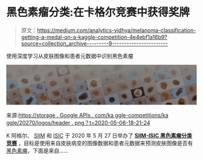 # 黑色素瘤分类:在卡格尔竞赛中获得奖牌

> 原文：<https://medium.com/analytics-vidhya/melanoma-classification-getting-a-medal-on-a-kaggle-competition-4e4ebf1a16b9?source=collection_archive---------9----------------------->

使用深度学习从皮肤图像和患者元数据中识别黑色素瘤

![](img/3b7af39a28f8a400cb3851b741a07e6b.png)

来源:[https://storage . Google APIs . com/ka ggle-competitions/ka ggle/20270/logos/header . png？t=2020-05-06-18-21-24](https://storage.googleapis.com/kaggle-competitions/kaggle/20270/logos/header.png?t=2020-05-06-18-21-24)

K 阿格尔、 [SIIM](https://siim.org/) 和 [ISIC](https://www.isic-archive.com/#!/topWithHeader/wideContentTop/main) 于 2020 年 5 月 27 日举办了 [**SIIM-ISIC 黑色素瘤分类竞赛**](https://www.kaggle.com/c/siim-isic-melanoma-classification/overview) ，目标是使用来自皮肤病变的图像数据和患者元数据来预测皮肤图像是否有[黑色素瘤](https://en.wikipedia.org/wiki/Melanoma)，下面是来自……